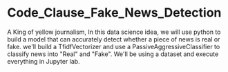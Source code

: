# Code_Clause_Fake_News_Detection
A King of yellow journalism, In this data science idea, we will use python to build a model that can accurately detect whether a piece of news is real or fake. we'll build a TfidfVectorizer and use a PassiveAggressiveClassifier to classify news into "Real" and "Fake". We'll be using a dataset and execute everything in Jupyter lab.
